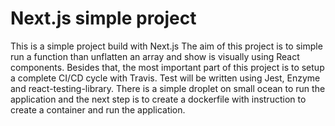 # Next.js simple project

This is a simple project build with Next.js
The aim of this project is to simple run a function than unflatten an array and show is visually using React components.
Besides that, the most important part of this project is to setup a complete CI/CD cycle with Travis.
Test will be written using Jest, Enzyme and react-testing-library.
There is a simple droplet on small ocean to run the application and the next step is to create a dockerfile with instruction to create a container and run the application.
